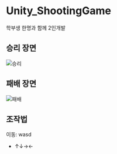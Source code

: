 # Unity_ShootingGame
학부생 한명과 함께 2인개발

## 승리 장면
![승리](https://user-images.githubusercontent.com/52282493/106029265-429eb380-6110-11eb-8719-cd0f9174f855.gif)

## 패배 장면
![패배](https://user-images.githubusercontent.com/52282493/106029251-3dd9ff80-6110-11eb-9794-58a8b38fde43.gif)

## 조작법
이동: wasd

* ↑↓→←
